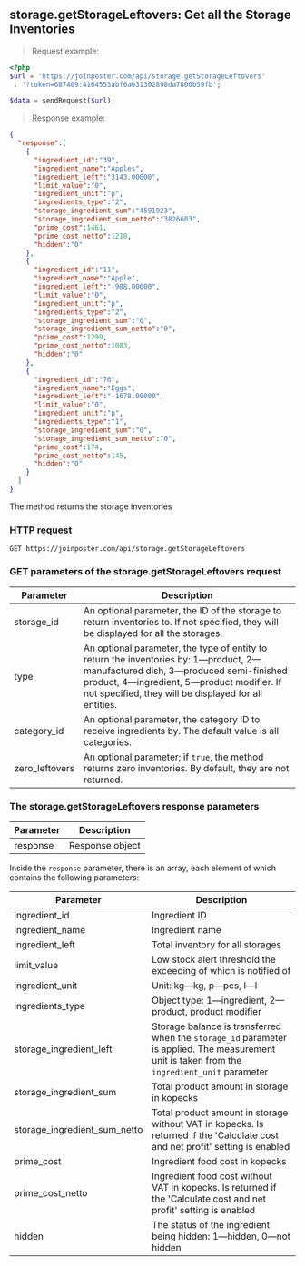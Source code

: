 ## storage.getStorageLeftovers: Get all the Storage Inventories

> Request example:

```php
<?php
$url = 'https://joinposter.com/api/storage.getStorageLeftovers'
 . '?token=687409:4164553abf6a031302898da7800b59fb';

$data = sendRequest($url);
```

> Response example:

```json
{
  "response":[
    {
      "ingredient_id":"39",
      "ingredient_name":"Apples",
      "ingredient_left":"3143.00000",
      "limit_value":"0",
      "ingredient_unit":"p",
      "ingredients_type":"2",
      "storage_ingredient_sum":"4591923",
      "storage_ingredient_sum_netto":"3826603",
      "prime_cost":1461,
      "prime_cost_netto":1218,
      "hidden":"0"
    },
    {
      "ingredient_id":"11",
      "ingredient_name":"Apple",
      "ingredient_left":"-908.00000",
      "limit_value":"0",
      "ingredient_unit":"p",
      "ingredients_type":"2",
      "storage_ingredient_sum":"0",
      "storage_ingredient_sum_netto":"0",
      "prime_cost":1299,
      "prime_cost_netto":1083,
      "hidden":"0"
    },
    {
      "ingredient_id":"76",
      "ingredient_name":"Eggs",
      "ingredient_left":"-1678.00000",
      "limit_value":"0",
      "ingredient_unit":"p",
      "ingredients_type":"1",
      "storage_ingredient_sum":"0",
      "storage_ingredient_sum_netto":"0",
      "prime_cost":174,
      "prime_cost_netto":145,
      "hidden":"0"
    }
  ]
}
```

The method returns the storage inventories

### HTTP request

`GET https://joinposter.com/api/storage.getStorageLeftovers`

### GET parameters of the storage.getStorageLeftovers request

Parameter | Description
--------- | -----------
storage_id | An optional parameter, the ID of the storage to return inventories to. If not specified, they will be displayed for all the storages.
type | An optional parameter, the type of entity to return the inventories by: 1—product, 2—manufactured dish, 3—produced semi-finished product, 4—ingredient, 5—product modifier. If not specified, they will be displayed for all entities.
category_id | An optional parameter, the category ID to receive ingredients by. The default value is all categories.
zero_leftovers | An optional parameter; if `true`, the method returns zero inventories. By default, they are not returned.

### The storage.getStorageLeftovers response parameters

Parameter | Description
--------- | -----------
response | Response object

Inside the `response` parameter, there is an array, each element of which contains the following parameters:

Parameter | Description
--------- | -----------
ingredient_id | Ingredient ID
ingredient_name | Ingredient name
ingredient_left | Total inventory for all storages
limit_value | Low stock alert threshold the exceeding of which is notified of
ingredient_unit | Unit: kg—kg, p—pcs, l—l
ingredients_type | Object type: 1—ingredient, 2—product, product modifier
storage_ingredient_left | Storage balance is transferred when the `storage_id` parameter is applied. The measurement unit is taken from the `ingredient_unit` parameter
storage_ingredient_sum | Total product amount in storage in kopecks
storage_ingredient_sum_netto | Total product amount in storage without VAT in kopecks. Is returned if the 'Calculate cost and net profit' setting is enabled
prime_cost | Ingredient food cost in kopecks
prime_cost_netto | Ingredient food cost without VAT in kopecks. Is returned if the 'Calculate cost and net profit' setting is enabled
hidden | The status of the ingredient being hidden: 1—hidden, 0—not hidden
